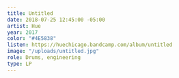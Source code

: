 ```yaml
---
title: Untitled
date: 2018-07-25 12:45:00 -05:00
artist: Hue
year: 2017
color: "#4E5838"
listen: https://huechicago.bandcamp.com/album/untitled
image: "/uploads/untitled.jpg"
role: Drums, engineering
type: LP
---
```


